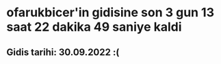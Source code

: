 # ofarukbicer'in gidisine son 3 gun 13 saat 22 dakika 49 saniye kaldi

## Gidis tarihi: 30.09.2022 :(